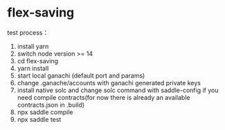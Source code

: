 # flex-saving
test process：
1. install yarn
2. switch node version >= 14
3. cd flex-saving
4. yarn install
5. start local ganachi (default port and params)
6. change .ganache/accounts with ganachi generated private keys
7. install native solc and change solc command with saddle-config if you need compile contracts(for now there is already an available contracts.json in .build)
8. npx saddle compile
9. npx saddle test

